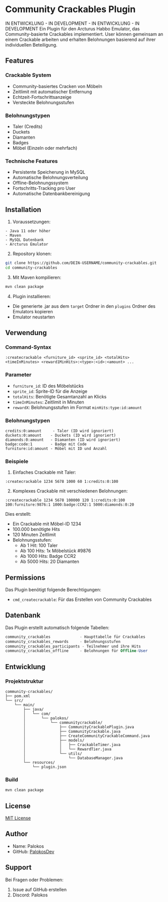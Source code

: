 # Community Crackables Plugin

IN ENTWICKLUNG - IN DEVELOPMENT - IN ENTWICKLUNG - IN DEVELOPMENT
Ein Plugin für den Arcturus Habbo Emulator, das Community-basierte Crackables implementiert. User können gemeinsam an einem Crackable arbeiten und erhalten Belohnungen basierend auf ihrer individuellen Beteiligung.

## Features

### Crackable System
- Community-basiertes Cracken von Möbeln
- Zeitlimit mit automatischer Entfernung
- Echtzeit-Fortschrittsanzeige
- Versteckte Belohnungsstufen

### Belohnungstypen
- Taler (Credits)
- Duckets
- Diamanten
- Badges
- Möbel (Einzeln oder mehrfach)

### Technische Features
- Persistente Speicherung in MySQL
- Automatische Belohnungsverteilung
- Offline-Belohnungssystem
- Fortschritts-Tracking pro User
- Automatische Datenbankbereinigung

## Installation

1. Voraussetzungen:
```
- Java 11 oder höher
- Maven
- MySQL Datenbank
- Arcturus Emulator
```

2. Repository klonen:
```bash
git clone https://github.com/DEIN-USERNAME/community-crackables.git
cd community-crackables
```

3. Mit Maven kompilieren:
```bash
mvn clean package
```

4. Plugin installieren:
- Die generierte .jar aus dem `target` Ordner in den `plugins` Ordner des Emulators kopieren
- Emulator neustarten

## Verwendung

### Command-Syntax
```
:createcrackable <furniture_id> <sprite_id> <totalHits> <timeInMinutes> <reward1MinHits>:<type>:<id>:<amount> ...
```

### Parameter
- `furniture_id`: ID des Möbelstücks
- `sprite_id`: Sprite-ID für die Anzeige
- `totalHits`: Benötigte Gesamtanzahl an Klicks
- `timeInMinutes`: Zeitlimit in Minuten
- `rewardX`: Belohnungsstufen im Format `minHits:type:id:amount`

### Belohnungstypen
```
credits:0:amount     - Taler (ID wird ignoriert)
duckets:0:amount    - Duckets (ID wird ignoriert)
diamonds:0:amount   - Diamanten (ID wird ignoriert)
badge:code:1        - Badge mit Code
furniture:id:amount - Möbel mit ID und Anzahl
```

### Beispiele

1. Einfaches Crackable mit Taler:
```
:createcrackable 1234 5678 1000 60 1:credits:0:100
```

2. Komplexes Crackable mit verschiedenen Belohnungen:
```
:createcrackable 1234 5678 100000 120 1:credits:0:100 100:furniture:9876:1 1000:badge:CCR2:1 5000:diamonds:0:20
```

Dies erstellt:
- Ein Crackable mit Möbel-ID 1234
- 100.000 benötigte Hits
- 120 Minuten Zeitlimit
- Belohnungsstufen:
  - Ab 1 Hit: 100 Taler
  - Ab 100 Hits: 1x Möbelstück #9876 
  - Ab 1000 Hits: Badge CCR2
  - Ab 5000 Hits: 20 Diamanten

## Permissions

Das Plugin benötigt folgende Berechtigungen:
- `cmd_createcrackable`: Für das Erstellen von Community Crackables

## Datenbank

Das Plugin erstellt automatisch folgende Tabellen:
```sql
community_crackables             - Haupttabelle für Crackables
community_crackables_rewards     - Belohnungsstufen
community_crackables_participants - Teilnehmer und ihre Hits
community_crackables_offline     - Belohnungen für Offline-User
```

## Entwicklung

### Projektstruktur
```
community-crackables/
├── pom.xml
└── src/
    └── main/
        ├── java/
        │   └── com/
        │       └── palokos/
        │           └── communitycrackable/
        │               ├── CommunityCrackablePlugin.java
        │               ├── CommunityCrackable.java
        │               ├── CreateCommunityCrackableCommand.java
        │               ├── models/
        │               │   ├── CrackableTimer.java
        │               │   └── RewardTier.java
        │               └── utils/
        │                   └── DatabaseManager.java
        └── resources/
            └── plugin.json
```

### Build
```bash
mvn clean package
```

## License

[MIT License](LICENSE)

## Author

- Name: Palokos
- GitHub: [PalokosDev](https://github.com/PalokosDev)

## Support

Bei Fragen oder Problemen:
1. Issue auf GitHub erstellen
2. Discord: Palokos
